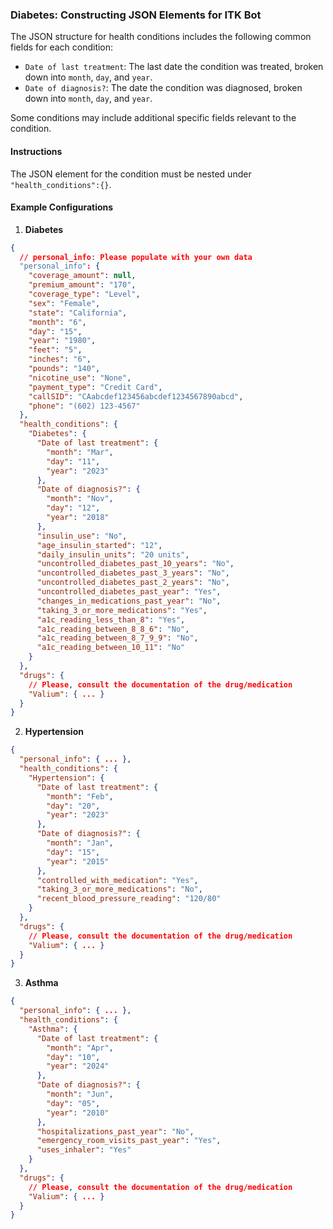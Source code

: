 ### Diabetes: Constructing JSON Elements for ITK Bot

The JSON structure for health conditions includes the following common fields for each condition:

- `Date of last treatment`: The last date the condition was treated, broken down into `month`, `day`, and `year`.
- `Date of diagnosis?`: The date the condition was diagnosed, broken down into `month`, `day`, and `year`.

Some conditions may include additional specific fields relevant to the condition.

#### Instructions

The JSON element for the condition must be nested under `"health_conditions":{}`.

#### Example Configurations

1. **Diabetes**

```json
{
  // personal_info: Please populate with your own data
  "personal_info": {
    "coverage_amount": null,
    "premium_amount": "170",
    "coverage_type": "Level",
    "sex": "Female",
    "state": "California",
    "month": "6",
    "day": "15",
    "year": "1980",
    "feet": "5",
    "inches": "6",
    "pounds": "140",
    "nicotine_use": "None",
    "payment_type": "Credit Card",
    "callSID": "CAabcdef123456abcdef1234567890abcd",
    "phone": "(602) 123-4567"
  },
  "health_conditions": {
    "Diabetes": {
      "Date of last treatment": {
        "month": "Mar",
        "day": "11",
        "year": "2023"
      },
      "Date of diagnosis?": {
        "month": "Nov",
        "day": "12",
        "year": "2018"
      },
      "insulin_use": "No",
      "age_insulin_started": "12",
      "daily_insulin_units": "20 units",
      "uncontrolled_diabetes_past_10_years": "No",
      "uncontrolled_diabetes_past_3_years": "No",
      "uncontrolled_diabetes_past_2_years": "No",
      "uncontrolled_diabetes_past_year": "Yes",
      "changes_in_medications_past_year": "No",
      "taking_3_or_more_medications": "Yes",
      "a1c_reading_less_than_8": "Yes",
      "a1c_reading_between_8_8_6": "No",
      "a1c_reading_between_8_7_9_9": "No",
      "a1c_reading_between_10_11": "No"
    }
  },
  "drugs": {
    // Please, consult the documentation of the drug/medication
    "Valium": { ... }
  }
}
```

2. **Hypertension**

```json
{
  "personal_info": { ... },
  "health_conditions": {
    "Hypertension": {
      "Date of last treatment": {
        "month": "Feb",
        "day": "20",
        "year": "2023"
      },
      "Date of diagnosis?": {
        "month": "Jan",
        "day": "15",
        "year": "2015"
      },
      "controlled_with_medication": "Yes",
      "taking_3_or_more_medications": "No",
      "recent_blood_pressure_reading": "120/80"
    }
  },
  "drugs": {
    // Please, consult the documentation of the drug/medication
    "Valium": { ... }
  }
}
```

3. **Asthma**

```json
{
  "personal_info": { ... },
  "health_conditions": {
    "Asthma": {
      "Date of last treatment": {
        "month": "Apr",
        "day": "10",
        "year": "2024"
      },
      "Date of diagnosis?": {
        "month": "Jun",
        "day": "05",
        "year": "2010"
      },
      "hospitalizations_past_year": "No",
      "emergency_room_visits_past_year": "Yes",
      "uses_inhaler": "Yes"
    }
  },
  "drugs": {
    // Please, consult the documentation of the drug/medication
    "Valium": { ... }
  }
}
```
